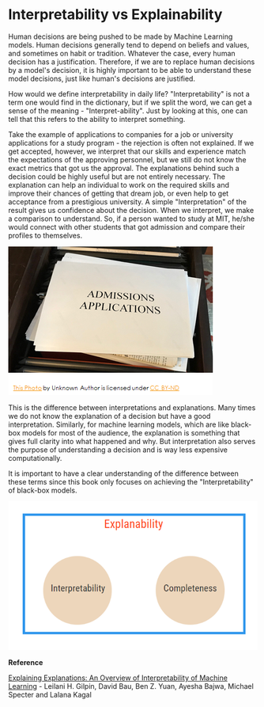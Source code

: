# Interpretability vs Explainability

Human decisions are being pushed to be made by Machine Learning models. Human decisions generally tend to depend on beliefs and values, and sometimes on habit or tradition. Whatever the case, every human decision has a justification. Therefore, if we are to replace human decisions by a model's decision, it is highly important to be able to understand these model decisions, just like human's decisions are justified.

How would we define interpretability in daily life? "Interpretability" is not a term one would find in the dictionary, but if we split the word, we can get a sense of the meaning - "Interpret-ability". Just by looking at this, one can tell that this refers to the ability to interpret something. 

Take the example of applications to companies for a job or university applications for a study program - the rejection is often not explained. If we get accepted, however, we interpret that our skills and experience match the expectations of the approving personnel, but we still do not know the exact metrics that got us the approval. The explanations behind such a decision could be highly useful but are not entirely necessary. The explanation can help an individual to work on the required skills and improve their chances of getting that dream job, or even help to get acceptance from a prestigious university. A simple "Interpretation" of the result gives us confidence about the decision. When we interpret, we make a comparison to understand. So, if a person wanted to study at MIT, he/she would connect with other students that got admission and compare their profiles to themselves. 

![](../.gitbook/assets/image%20%2888%29.png)

This is the difference between interpretations and explanations. Many times we do not know the explanation of a decision but have a good interpretation. Similarly, for machine learning models, which are like black-box models for most of the audience, the explanation is something that gives full clarity into what happened and why. But interpretation also serves the purpose of understanding a decision and is way less expensive computationally. 

It is important to have a clear understanding of the difference between these terms since this book only focuses on achieving the "Interpretability" of black-box models.

![](../.gitbook/assets/image%20%28106%29.png)

**Reference**

[Explaining Explanations: An Overview of Interpretability of Machine Learning](https://arxiv.org/pdf/1806.00069.pdf) - Leilani H. Gilpin, David Bau, Ben Z. Yuan, Ayesha Bajwa, Michael Specter and Lalana Kagal

